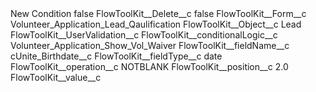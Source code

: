 <?xml version="1.0" encoding="UTF-8"?>
<CustomMetadata xmlns="http://soap.sforce.com/2006/04/metadata" xmlns:xsi="http://www.w3.org/2001/XMLSchema-instance" xmlns:xsd="http://www.w3.org/2001/XMLSchema">
    <label>New Condition</label>
    <protected>false</protected>
    <values>
        <field>FlowToolKit__Delete__c</field>
        <value xsi:type="xsd:boolean">false</value>
    </values>
    <values>
        <field>FlowToolKit__Form__c</field>
        <value xsi:type="xsd:string">Volunteer_Application_Lead_Qaulification</value>
    </values>
    <values>
        <field>FlowToolKit__Object__c</field>
        <value xsi:type="xsd:string">Lead</value>
    </values>
    <values>
        <field>FlowToolKit__UserValidation__c</field>
        <value xsi:nil="true"/>
    </values>
    <values>
        <field>FlowToolKit__conditionalLogic__c</field>
        <value xsi:type="xsd:string">Volunteer_Application_Show_Vol_Waiver</value>
    </values>
    <values>
        <field>FlowToolKit__fieldName__c</field>
        <value xsi:type="xsd:string">cUnite_Birthdate__c</value>
    </values>
    <values>
        <field>FlowToolKit__fieldType__c</field>
        <value xsi:type="xsd:string">date</value>
    </values>
    <values>
        <field>FlowToolKit__operation__c</field>
        <value xsi:type="xsd:string">NOTBLANK</value>
    </values>
    <values>
        <field>FlowToolKit__position__c</field>
        <value xsi:type="xsd:double">2.0</value>
    </values>
    <values>
        <field>FlowToolKit__value__c</field>
        <value xsi:nil="true"/>
    </values>
</CustomMetadata>
